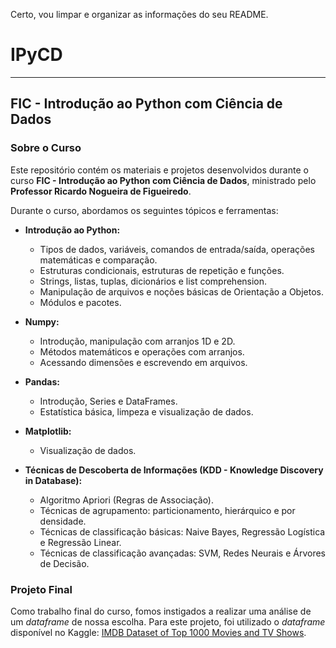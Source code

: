 Certo, vou limpar e organizar as informações do seu README.

# IPyCD
---
## FIC - Introdução ao Python com Ciência de Dados

### Sobre o Curso

Este repositório contém os materiais e projetos desenvolvidos durante o curso **FIC - Introdução ao Python com Ciência de Dados**, ministrado pelo **Professor Ricardo Nogueira de Figueiredo**.

Durante o curso, abordamos os seguintes tópicos e ferramentas:

* **Introdução ao Python:**
    * Tipos de dados, variáveis, comandos de entrada/saída, operações matemáticas e comparação.
    * Estruturas condicionais, estruturas de repetição e funções.
    * Strings, listas, tuplas, dicionários e list comprehension.
    * Manipulação de arquivos e noções básicas de Orientação a Objetos.
    * Módulos e pacotes.

* **Numpy:**
    * Introdução, manipulação com arranjos 1D e 2D.
    * Métodos matemáticos e operações com arranjos.
    * Acessando dimensões e escrevendo em arquivos.

* **Pandas:**
    * Introdução, Series e DataFrames.
    * Estatística básica, limpeza e visualização de dados.

* **Matplotlib:**
    * Visualização de dados.

* **Técnicas de Descoberta de Informações (KDD - Knowledge Discovery in Database):**
    * Algoritmo Apriori (Regras de Associação).
    * Técnicas de agrupamento: particionamento, hierárquico e por densidade.
    * Técnicas de classificação básicas: Naive Bayes, Regressão Logística e Regressão Linear.
    * Técnicas de classificação avançadas: SVM, Redes Neurais e Árvores de Decisão.

### Projeto Final

Como trabalho final do curso, fomos instigados a realizar uma análise de um *dataframe* de nossa escolha. Para este projeto, foi utilizado o *dataframe* disponível no Kaggle: [IMDB Dataset of Top 1000 Movies and TV Shows](https://www.kaggle.com/datasets/harshitshankhdhar/imdb-dataset-of-top-1000-movies-and-tv-shows).